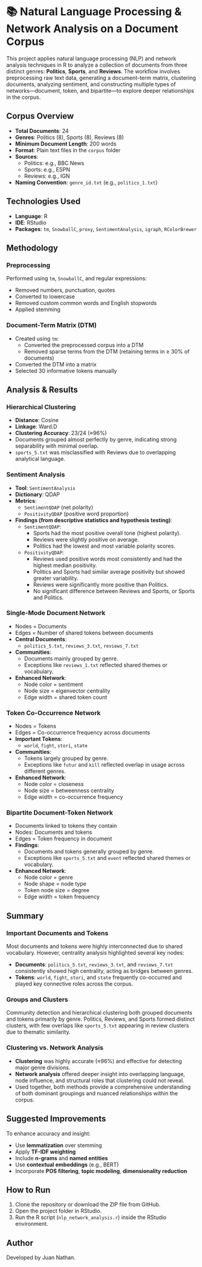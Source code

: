 # 📚 Natural Language Processing & Network Analysis on a Document Corpus

This project applies natural language processing (NLP) and network analysis techniques in R to analyze a collection of documents from three distinct genres: **Politics**, **Sports**, and **Reviews**. The workflow involves preprocessing raw text data, generating a document-term matrix, clustering documents, analyzing sentiment, and constructing multiple types of networks—document, token, and bipartite—to explore deeper relationships in the corpus.

## Corpus Overview

- **Total Documents**: 24  
- **Genres**: Politics (8), Sports (8), Reviews (8)  
- **Minimum Document Length**: 200 words  
- **Format**: Plain text files in the `corpus` folder  
- **Sources**:  
  - Politics: e.g., BBC News  
  - Sports: e.g., ESPN  
  - Reviews: e.g., IGN  
- **Naming Convention**: `genre_id.txt` (e.g., `politics_1.txt`)

## Technologies Used

- **Language**: R
- **IDE**: RStudio
- **Packages**: `tm`, `SnowballC`, `proxy`, `SentimentAnalysis`, `igraph`, `RColorBrewer`

## Methodology

### Preprocessing
Performed using `tm`, `SnowballC`, and regular expressions:
- Removed numbers, punctuation, quotes
- Converted to lowercase
- Removed custom common words and English stopwords
- Applied stemming

### Document-Term Matrix (DTM)
- Created using `tm`:
  - Converted the preprocessed corpus into a DTM
  - Removed sparse terms from the DTM (retaining terms in ≥ 30% of documents)
- Converted the DTM into a matrix
- Selected 30 informative tokens manually

## Analysis & Results

### Hierarchical Clustering
- **Distance**: Cosine  
- **Linkage**: Ward.D  
- **Clustering Accuracy**: 23/24 (≈96%)  
- Documents grouped almost perfectly by genre, indicating strong separability with minimal overlap.
- `sports_5.txt` was misclassified with Reviews due to overlapping analytical language.

### Sentiment Analysis
- **Tool**: `SentimentAnalysis` 
- **Dictionary**: QDAP  
- **Metrics**:  
  - `SentimentQDAP` (net polarity)  
  - `PositivityQDAP` (positive word proportion)  
- **Findings (from descriptive statistics and hypothesis testing)**:
  - `SentimentQDAP`:
    - Sports had the most positive overall tone (highest polarity).
    - Reviews were slightly positive on average.
    - Politics had the lowest and most variable polarity scores.
  - `PositivityQDAP`:
    - Reviews used positive words most consistently and had the highest median positivity.
    - Politics and Sports had similar average positivity but showed greater variability.
    - Reviews were significantly more positive than Politics.
    - No significant difference between Reviews and Sports, or Sports and Politics.

### Single-Mode Document Network
- Nodes = Documents  
- Edges = Number of shared tokens between documents   
- **Central Documents**:  
  - `politics_5.txt`, `reviews_3.txt`, `reviews_7.txt`  
- **Communities**:  
  - Documents mainly grouped by genre.
  - Exceptions like `reviews_1.txt` reflected shared themes or vocabulary.
- **Enhanced Network**: 
  - Node color = sentiment
  - Node size = eigenvector centrality 
  - Edge width = shared token count

### Token Co-Occurrence Network
- Nodes = Tokens  
- Edges = Co-occurrence frequency across documents  
- **Important Tokens**:  
  - `world`, `fight`, `stori`, `state`
- **Communities**: 
  - Tokens largely grouped by genre.
  - Exceptions like `futur` and `kill` reflected overlap in usage across different genres.
- **Enhanced Network**: 
  - Node color = closeness
  - Node size = betweenness centrality
  - Edge width = co-occurrence frequency

### Bipartite Document-Token Network
- Documents linked to tokens they contain
- Nodes: Documents and tokens
- Edges = Token frequency in document
- **Findings**:  
  - Documents and tokens generally grouped by genre.
  - Exceptions like `sports_5.txt` and `event` reflected shared themes or vocabulary.
- **Enhanced Network**: 
  - Node color = genre
  - Node shape = node type
  - Token node size = degree
  - Edge width = token frequency

## Summary

### Important Documents and Tokens
Most documents and tokens were highly interconnected due to shared vocabulary. However, centrality analysis highlighted several key nodes:
- **Documents**: `politics_5.txt`, `reviews_3.txt`, and `reviews_7.txt` consistently showed high centrality, acting as bridges between genres.
- **Tokens**: `world`, `fight`, `stori`, and `state` frequently co-occurred and played key connective roles across the corpus.

### Groups and Clusters
Community detection and hierarchical clustering both grouped documents and tokens primarily by genre. Politics, Reviews, and Sports formed distinct clusters, with few overlaps like `sports_5.txt` appearing in review clusters due to thematic similarity.

### Clustering vs. Network Analysis
- **Clustering** was highly accurate (≈96%) and effective for detecting major genre divisions.
- **Network analysis** offered deeper insight into overlapping language, node influence, and structural roles that clustering could not reveal.
- Used together, both methods provide a comprehensive understanding of both dominant groupings and nuanced relationships within the corpus.

## Suggested Improvements

To enhance accuracy and insight:
- Use **lemmatization** over stemming
- Apply **TF-IDF weighting**
- Include **n-grams** and **named entities**
- Use **contextual embeddings** (e.g., BERT)
- Incorporate **POS filtering**, **topic modeling**, **dimensionality reduction**

## How to Run

1. Clone the repository or download the ZIP file from GitHub.
2. Open the project folder in RStudio.
3. Run the R script (`nlp_network_analysis.r`) inside the RStudio environment.

## Author

Developed by Juan Nathan.















